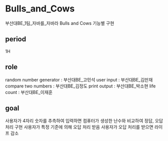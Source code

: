# Bulls_and_Cows
 부산대BE_1팀_자바를_자바라 Bulls and Cows 기능별 구현
 
 ## period
 1H
 
 ## role
 random number generator : 부산대BE_고민석
 user input : 부산대BE_김만재
 compare two numbers : 부산대BE_김정도
 print output : 부산대BE_박소현
 life count : 부산대BE_이재훈
 
 ## goal
 사용자가 4자리 숫자를 추측하여 입력하면 컴퓨터가 생성한 난수와 비교하여 정답, 오답 처리 구현
 사용자가 특정 기준에 의해 오답 처리 받음
 사용자가 오답 처리를 받으면 라이프 감소
 

